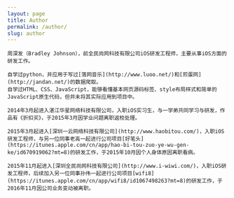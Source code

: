 ```yaml
---
layout: page
title: Author
permalink: /author/
slug: author
---
```


    周深发（Bradley Johnson），前全民尚网科技有限公司iOS研发工程师，主要从事iOS方面的研发工作。

    自学过python，并应用于写过[落网音乐](http://www.luoo.net/)和[煎蛋网](http://jandan.net/)的数据爬取。
    自学过HTML、CSS、JavaScript，能够看懂基本网页源码标签、style布局样式和简单的JavaScript原生代码，但并未将其实际应用到项目中。

    2014年3月起进入湛江华星网络科技有限公司，入职iOS实习生，与一学弟共同学习与研发，作品有《折扣买》，于2015年3月因学业问题离职返校处理。

    2015年3月起进入[深圳一云网络科技有限公司](http://www.haobitou.com/)，入职iOS研发工程师，与另一位同事老高一起进行公司项目[好笔头](https://itunes.apple.com/cn/app/hao-bi-tou-zuo-ye-wu-gen-ke/id670919062?mt=8)的研发工作，于2015年10月因个人身体原因离职看病。

    2015年11月起进入[深圳全民尚网科技有限公司](http://www.i-wiwi.com/)，入职iOS研发工程师，后续加入另一位同事孙伟一起进行公司项目[wifi8](https://itunes.apple.com/cn/app/wifi8/id1067498263?mt=8)的研发工作，于2016年11月因公司业务变动被离职。

